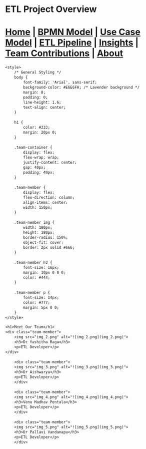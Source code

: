 # ETL Project Overview


[Home](index.md) | [BPMN Model](bpmn.md) | [Use Case Model](use_case.md) | [ETL Pipeline](etl_pipeline.md) | [Insights](insights.md) | [Team Contributions](team.md) | [About](about.md)
=======







<html lang="en">
<head>
    <meta charset="UTF-8">
    <meta name="viewport" content="width=device-width, initial-scale=1.0">
    <title>About - ETL Project</title>

    <style>
        /* General Styling */
        body {
            font-family: 'Arial', sans-serif;
            background-color: #E6E6FA; /* Lavender background */
            margin: 0;
            padding: 0;
            line-height: 1.6;
            text-align: center;
        }

        h1 {
            color: #333;
            margin: 20px 0;
        }

        .team-container {
            display: flex;
            flex-wrap: wrap;
            justify-content: center;
            gap: 40px;
            padding: 40px;
        }

        .team-member {
            display: flex;
            flex-direction: column;
            align-items: center;
            width: 150px;
        }

        .team-member img {
            width: 180px;
            height: 180px;
            border-radius: 150%;
            object-fit: cover;
            border: 2px solid #666;
        }

        .team-member h3 {
            font-size: 16px;
            margin: 10px 0 0 0;
            color: #444;
        }

        .team-member p {
            font-size: 14px;
            color: #777;
            margin: 5px 0 0;
        }
    </style>
</head>
<body>

    <h1>Meet Our Team</h1>
    <div class="team-member">
        <img src="img_2.png" alt="![img_2.png](img_2.png)">
        <h3>Dr Yashitha Raga</h3>
        <p>ETL Developer</p>
    </div>

        <div class="team-member">
        <img src="img_3.png" alt="![img_3.png](img_3.png)">
        <h3>Dr Aishwarya</h3>
        <p>ETL Developer</p>
        </div>

        <div class="team-member">
        <img src="img_4.png" alt="![img_4.png](img_4.png)">
        <h3>Venu Madhav Pentala</h3>
        <p>ETL Developer</p>
        </div>

        <div class="team-member">
        <img src="img_5.png" alt="![img_5.png](img_5.png)">
        <h3>Dr Pallavi Vandanapu</h3>
        <p>ETL Developer</p>
        </div>
</body>
</html>
